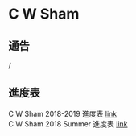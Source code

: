 # C W Sham

## 通告
/


## 進度表
C W Sham 2018-2019 進度表
[link]()
<br>
C W Sham 2018 Summer 進度表
[link](https://github.com/chunhon/cwsham/blob/master/weeklyprogress.md)
<br>


